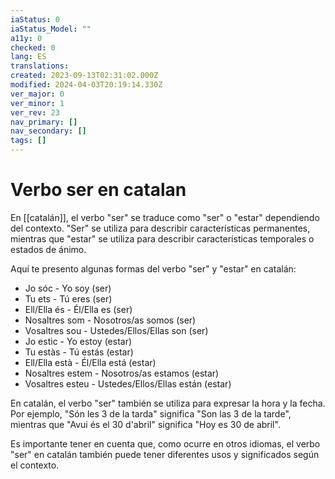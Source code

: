 ```yaml
---
iaStatus: 0
iaStatus_Model: ""
a11y: 0
checked: 0
lang: ES
translations: 
created: 2023-09-13T02:31:02.000Z
modified: 2024-04-03T20:19:14.330Z
ver_major: 0
ver_minor: 1
ver_rev: 23
nav_primary: []
nav_secondary: []
tags: []
---
```

# Verbo ser en catalan

En [[catalán]], el verbo "ser" se traduce como "ser" o "estar" dependiendo del contexto. "Ser" se utiliza para describir características permanentes, mientras que "estar" se utiliza para describir características temporales o estados de ánimo.

Aquí te presento algunas formas del verbo "ser" y "estar" en catalán:

-   Jo sóc - Yo soy (ser)
-   Tu ets - Tú eres (ser)
-   Ell/Ella és - Él/Ella es (ser)
-   Nosaltres som - Nosotros/as somos (ser)
-   Vosaltres sou - Ustedes/Ellos/Ellas son (ser)
-   Jo estic - Yo estoy (estar)
-   Tu estàs - Tú estás (estar)
-   Ell/Ella està - Él/Ella está (estar)
-   Nosaltres estem - Nosotros/as estamos (estar)
-   Vosaltres esteu - Ustedes/Ellos/Ellas están (estar)

En catalán, el verbo "ser" también se utiliza para expresar la hora y la fecha. Por ejemplo, "Són les 3 de la tarda" significa "Son las 3 de la tarde", mientras que "Avui és el 30 d'abril" significa "Hoy es 30 de abril".

Es importante tener en cuenta que, como ocurre en otros idiomas, el verbo "ser" en catalán también puede tener diferentes usos y significados según el contexto.
